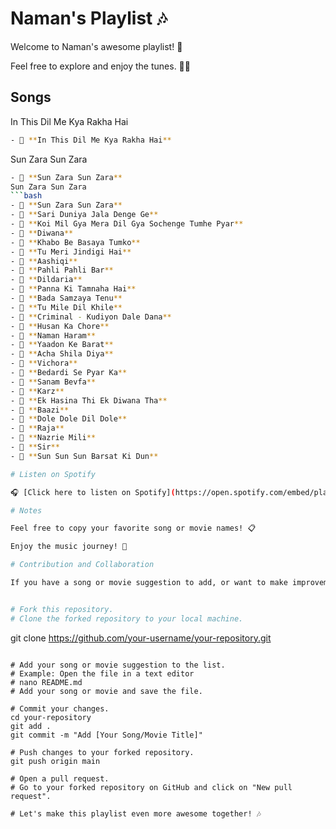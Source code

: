 # Naman's Playlist 🎶

Welcome to Naman's awesome playlist! 🎉

Feel free to explore and enjoy the tunes. 🕺💃

## Songs
In This Dil Me Kya Rakha Hai
```bash
- 🎵 **In This Dil Me Kya Rakha Hai**
```
Sun Zara Sun Zara
```bash
- 🎵 **Sun Zara Sun Zara**
Sun Zara Sun Zara
```bash
- 🎵 **Sun Zara Sun Zara**
- 🎵 **Sari Duniya Jala Denge Ge**
- 🎵 **Koi Mil Gya Mera Dil Gya Sochenge Tumhe Pyar**
- 🎥 **Diwana**
- 🎵 **Khabo Be Basaya Tumko**
- 🎵 **Tu Meri Jindigi Hai**
- 🎥 **Aashiqi**
- 🎵 **Pahli Pahli Bar**
- 🎤 **Dildaria**
- 🎵 **Panna Ki Tamnaha Hai**
- 🎵 **Bada Samzaya Tenu**
- 🎵 **Tu Mile Dil Khile**
- 🎥 **Criminal - Kudiyon Dale Dana**
- 🎥 **Husan Ka Chore**
- 🎥 **Naman Haram**
- 🎵 **Yaadon Ke Barat**
- 🎵 **Acha Shila Diya**
- 🎥 **Vichora**
- 🎵 **Bedardi Se Pyar Ka**
- 🎥 **Sanam Bevfa**
- 🎥 **Karz**
- 🎵 **Ek Hasina Thi Ek Diwana Tha**
- 🎥 **Baazi**
- 🎵 **Dole Dole Dil Dole**
- 🎥 **Raja**
- 🎵 **Nazrie Mili**
- 🎥 **Sir**
- 🎵 **Sun Sun Sun Barsat Ki Dun**

# Listen on Spotify

🎧 [Click here to listen on Spotify](https://open.spotify.com/embed/playlist/4mt5PCzlz3DzGp8UOLQVIz?utm_source=generator)

# Notes

Feel free to copy your favorite song or movie names! 📋

Enjoy the music journey! 🚀

# Contribution and Collaboration

If you have a song or movie suggestion to add, or want to make improvements to the playlist:


# Fork this repository.
# Clone the forked repository to your local machine.
```
git clone https://github.com/your-username/your-repository.git
```

# Add your song or movie suggestion to the list.
# Example: Open the file in a text editor
# nano README.md
# Add your song or movie and save the file.

# Commit your changes.
cd your-repository
git add .
git commit -m "Add [Your Song/Movie Title]"

# Push changes to your forked repository.
git push origin main

# Open a pull request.
# Go to your forked repository on GitHub and click on "New pull request".

# Let's make this playlist even more awesome together! 🎶
